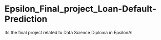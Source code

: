 # Epsilon_Final_project_Loan-Default-Prediction
Its the final project related to Data Science Diploma in EpsilonAI
